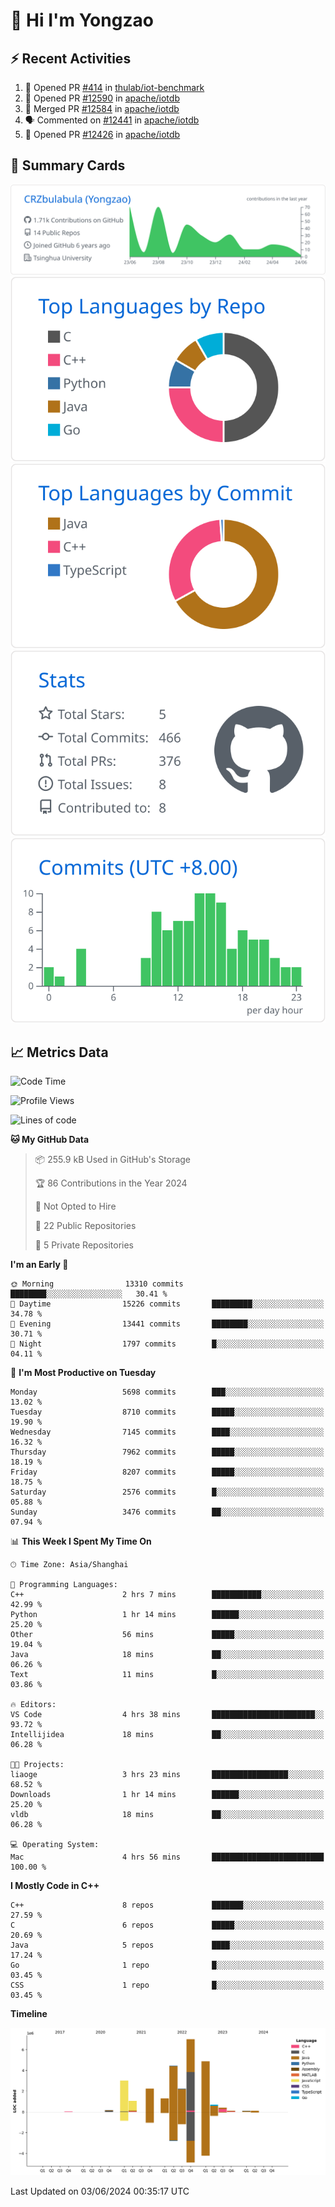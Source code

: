 # 👋 Hi I'm Yongzao

## ⚡ Recent Activities
<!--START_SECTION:activity-->
1. 💪 Opened PR [#414](https://github.com/thulab/iot-benchmark/pull/414) in [thulab/iot-benchmark](https://github.com/thulab/iot-benchmark)
2. 💪 Opened PR [#12590](https://github.com/apache/iotdb/pull/12590) in [apache/iotdb](https://github.com/apache/iotdb)
3. 🎉 Merged PR [#12584](https://github.com/apache/iotdb/pull/12584) in [apache/iotdb](https://github.com/apache/iotdb)
4. 🗣 Commented on [#12441](https://github.com/apache/iotdb/pull/12441#issuecomment-2095050533) in [apache/iotdb](https://github.com/apache/iotdb)
5. 💪 Opened PR [#12426](https://github.com/apache/iotdb/pull/12426) in [apache/iotdb](https://github.com/apache/iotdb)
<!--END_SECTION:activity-->

## 🎑 Summary Cards

[![](https://raw.githubusercontent.com/CRZbulabula/CRZbulabula/main/profile-summary-card-output/github/0-profile-details.svg)](https://github.com/vn7n24fzkq/github-profile-summary-cards)
[![](https://raw.githubusercontent.com/CRZbulabula/CRZbulabula/main/profile-summary-card-output/github/1-repos-per-language.svg)](https://github.com/vn7n24fzkq/github-profile-summary-cards) [![](https://raw.githubusercontent.com/CRZbulabula/CRZbulabula/main/profile-summary-card-output/github/2-most-commit-language.svg)](https://github.com/vn7n24fzkq/github-profile-summary-cards)
[![](https://raw.githubusercontent.com/CRZbulabula/CRZbulabula/main/profile-summary-card-output/github/3-stats.svg)](https://github.com/vn7n24fzkq/github-profile-summary-cards) [![](https://raw.githubusercontent.com/CRZbulabula/CRZbulabula/main/profile-summary-card-output/github/4-productive-time.svg)](https://github.com/vn7n24fzkq/github-profile-summary-cards)

## 📈 Metrics Data

<!--START_SECTION:waka-->
![Code Time](http://img.shields.io/badge/Code%20Time-654%20hrs%2018%20mins-blue)

![Profile Views](http://img.shields.io/badge/Profile%20Views-3-blue)

![Lines of code](https://img.shields.io/badge/From%20Hello%20World%20I%27ve%20Written-27.6%20million%20lines%20of%20code-blue)

**🐱 My GitHub Data** 

> 📦 255.9 kB Used in GitHub's Storage 
 > 
> 🏆 86 Contributions in the Year 2024
 > 
> 🚫 Not Opted to Hire
 > 
> 📜 22 Public Repositories 
 > 
> 🔑 5 Private Repositories 
 > 
**I'm an Early 🐤** 

```text
🌞 Morning                13310 commits       ████████░░░░░░░░░░░░░░░░░   30.41 % 
🌆 Daytime                15226 commits       █████████░░░░░░░░░░░░░░░░   34.78 % 
🌃 Evening                13441 commits       ████████░░░░░░░░░░░░░░░░░   30.71 % 
🌙 Night                  1797 commits        █░░░░░░░░░░░░░░░░░░░░░░░░   04.11 % 
```
📅 **I'm Most Productive on Tuesday** 

```text
Monday                   5698 commits        ███░░░░░░░░░░░░░░░░░░░░░░   13.02 % 
Tuesday                  8710 commits        █████░░░░░░░░░░░░░░░░░░░░   19.90 % 
Wednesday                7145 commits        ████░░░░░░░░░░░░░░░░░░░░░   16.32 % 
Thursday                 7962 commits        █████░░░░░░░░░░░░░░░░░░░░   18.19 % 
Friday                   8207 commits        █████░░░░░░░░░░░░░░░░░░░░   18.75 % 
Saturday                 2576 commits        █░░░░░░░░░░░░░░░░░░░░░░░░   05.88 % 
Sunday                   3476 commits        ██░░░░░░░░░░░░░░░░░░░░░░░   07.94 % 
```


📊 **This Week I Spent My Time On** 

```text
🕑︎ Time Zone: Asia/Shanghai

💬 Programming Languages: 
C++                      2 hrs 7 mins        ███████████░░░░░░░░░░░░░░   42.99 % 
Python                   1 hr 14 mins        ██████░░░░░░░░░░░░░░░░░░░   25.20 % 
Other                    56 mins             █████░░░░░░░░░░░░░░░░░░░░   19.04 % 
Java                     18 mins             ██░░░░░░░░░░░░░░░░░░░░░░░   06.26 % 
Text                     11 mins             █░░░░░░░░░░░░░░░░░░░░░░░░   03.86 % 

🔥 Editors: 
VS Code                  4 hrs 38 mins       ███████████████████████░░   93.72 % 
Intellijidea             18 mins             ██░░░░░░░░░░░░░░░░░░░░░░░   06.28 % 

🐱‍💻 Projects: 
liaoge                   3 hrs 23 mins       █████████████████░░░░░░░░   68.52 % 
Downloads                1 hr 14 mins        ██████░░░░░░░░░░░░░░░░░░░   25.20 % 
vldb                     18 mins             ██░░░░░░░░░░░░░░░░░░░░░░░   06.28 % 

💻 Operating System: 
Mac                      4 hrs 56 mins       █████████████████████████   100.00 % 
```

**I Mostly Code in C++** 

```text
C++                      8 repos             ███████░░░░░░░░░░░░░░░░░░   27.59 % 
C                        6 repos             █████░░░░░░░░░░░░░░░░░░░░   20.69 % 
Java                     5 repos             ████░░░░░░░░░░░░░░░░░░░░░   17.24 % 
Go                       1 repo              █░░░░░░░░░░░░░░░░░░░░░░░░   03.45 % 
CSS                      1 repo              █░░░░░░░░░░░░░░░░░░░░░░░░   03.45 % 
```



**Timeline**

![Lines of Code chart](https://raw.githubusercontent.com/CRZbulabula/CRZbulabula/main/assets/bar_graph.png)


 Last Updated on 03/06/2024 00:35:17 UTC
<!--END_SECTION:waka-->

